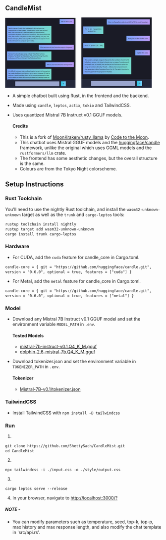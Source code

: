 ## CandleMist

<div align: center;">
    <img src="assets/image.png" width="45%">
    &nbsp; &nbsp;
    <img src="assets/image1.png" width="45%">
</div>

- A simple chatbot built using Rust, in the frontend and the backend.
- Made using `candle`, `leptos`, `actix`, `tokio` and TailwindCSS.
- Uses quantized Mistral 7B Instruct v0.1 GGUF models.

  #### Credits

  - This is a fork of [MoonKraken/rusty_llama](https://github.com/MoonKraken/rusty_llama) by [Code to the Moon](https://www.youtube.com/watch?v=vAjle3c9Xqc).
  - This chatbot uses Mistral GGUF models and the [huggingface/candle](https://github.com/huggingface/candle) framework, unlike the original which uses GGML models and the `rustformers/llm` crate.
  - The frontend has some aesthetic changes, but the overall structure is the same.
  - Colours are from the Tokyo Night colorscheme.

## Setup Instructions

### Rust Toolchain

You'll need to use the nightly Rust toolchain, and install the `wasm32-unknown-unknown` target as well as the `trunk` and `cargo-leptos` tools:

```
rustup toolchain install nightly
rustup target add wasm32-unknown-unknown
cargo install trunk cargo-leptos
```

### Hardware

- For CUDA, add the `cuda` feature for candle_core in Cargo.toml.

```
candle-core = { git = "https://github.com/huggingface/candle.git", version = "0.6.0", optional = true, features = ["cuda"] }
```

- For Metal, add the `metal` feature for candle_core in Cargo.toml.

```
candle-core = { git = "https://github.com/huggingface/candle.git", version = "0.6.0", optional = true, features = ["metal"] }
```

### Model

- Download any Mistral 7B Instruct v0.1 GGUF model and set the environment variable `MODEL_PATH` in `.env`.

  #### Tested Models

  - [mistral-7b-instruct-v0.1.Q4_K_M.gguf](https://huggingface.co/TheBloke/Mistral-7B-Instruct-v0.1-GGUF/tree/main)
  - [dolphin-2.6-mistral-7b.Q4_K_M.gguf](https://huggingface.co/TheBloke/dolphin-2.6-mistral-7B-GGUF/tree/main)

- Download tokenizer.json and set the environment variable in `TOKENIZER_PATH` in `.env`.

  #### Tokenizer

  - [Mistral-7B-v0.1/tokenizer.json](https://huggingface.co/mistralai/Mistral-7B-v0.1/blob/main/tokenizer.json)

### TailwindCSS

- Install TailwindCSS with `npm install -D tailwindcss`

### Run

1.

```
git clone https://github.com/ShettySach/CandleMist.git
cd CandleMist
```

2.

```
npx tailwindcss -i ./input.css -o ./style/output.css
```

3.

```
cargo leptos serve --release
```

4. In your browser, navigate to [http://localhost:3000/?](http://localhost:3000/?)

##### NOTE -
- You can modify parameters such as temperature, seed, top-k, top-p, max history and max response length, and also modify the chat template in 'src/api.rs'.
